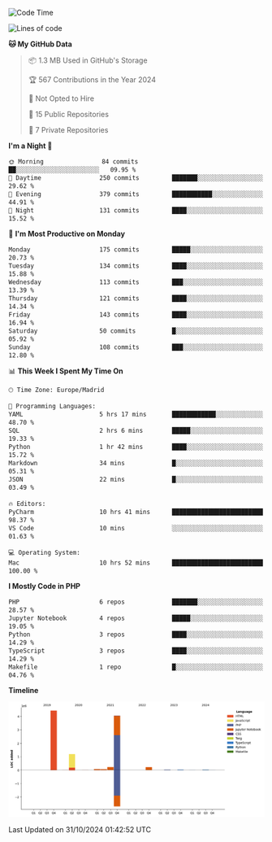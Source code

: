 <!--START_SECTION:waka-->
![Code Time](http://img.shields.io/badge/Code%20Time-436%20hrs%2045%20mins-blue)

![Lines of code](https://img.shields.io/badge/From%20Hello%20World%20I%27ve%20Written-10.4%20million%20lines%20of%20code-blue)

**🐱 My GitHub Data** 

> 📦 1.3 MB Used in GitHub's Storage 
 > 
> 🏆 567 Contributions in the Year 2024
 > 
> 🚫 Not Opted to Hire
 > 
> 📜 15 Public Repositories 
 > 
> 🔑 7 Private Repositories 
 > 
**I'm a Night 🦉** 

```text
🌞 Morning                84 commits          ██░░░░░░░░░░░░░░░░░░░░░░░   09.95 % 
🌆 Daytime                250 commits         ███████░░░░░░░░░░░░░░░░░░   29.62 % 
🌃 Evening                379 commits         ███████████░░░░░░░░░░░░░░   44.91 % 
🌙 Night                  131 commits         ████░░░░░░░░░░░░░░░░░░░░░   15.52 % 
```
📅 **I'm Most Productive on Monday** 

```text
Monday                   175 commits         █████░░░░░░░░░░░░░░░░░░░░   20.73 % 
Tuesday                  134 commits         ████░░░░░░░░░░░░░░░░░░░░░   15.88 % 
Wednesday                113 commits         ███░░░░░░░░░░░░░░░░░░░░░░   13.39 % 
Thursday                 121 commits         ████░░░░░░░░░░░░░░░░░░░░░   14.34 % 
Friday                   143 commits         ████░░░░░░░░░░░░░░░░░░░░░   16.94 % 
Saturday                 50 commits          █░░░░░░░░░░░░░░░░░░░░░░░░   05.92 % 
Sunday                   108 commits         ███░░░░░░░░░░░░░░░░░░░░░░   12.80 % 
```


📊 **This Week I Spent My Time On** 

```text
🕑︎ Time Zone: Europe/Madrid

💬 Programming Languages: 
YAML                     5 hrs 17 mins       ████████████░░░░░░░░░░░░░   48.70 % 
SQL                      2 hrs 6 mins        █████░░░░░░░░░░░░░░░░░░░░   19.33 % 
Python                   1 hr 42 mins        ████░░░░░░░░░░░░░░░░░░░░░   15.72 % 
Markdown                 34 mins             █░░░░░░░░░░░░░░░░░░░░░░░░   05.31 % 
JSON                     22 mins             █░░░░░░░░░░░░░░░░░░░░░░░░   03.49 % 

🔥 Editors: 
PyCharm                  10 hrs 41 mins      █████████████████████████   98.37 % 
VS Code                  10 mins             ░░░░░░░░░░░░░░░░░░░░░░░░░   01.63 % 

💻 Operating System: 
Mac                      10 hrs 52 mins      █████████████████████████   100.00 % 
```

**I Mostly Code in PHP** 

```text
PHP                      6 repos             ███████░░░░░░░░░░░░░░░░░░   28.57 % 
Jupyter Notebook         4 repos             █████░░░░░░░░░░░░░░░░░░░░   19.05 % 
Python                   3 repos             ████░░░░░░░░░░░░░░░░░░░░░   14.29 % 
TypeScript               3 repos             ████░░░░░░░░░░░░░░░░░░░░░   14.29 % 
Makefile                 1 repo              █░░░░░░░░░░░░░░░░░░░░░░░░   04.76 % 
```



**Timeline**

![Lines of Code chart](https://raw.githubusercontent.com/danisoronellas/danisoronellas/main/assets/bar_graph.png)


 Last Updated on 31/10/2024 01:42:52 UTC
<!--END_SECTION:waka-->
